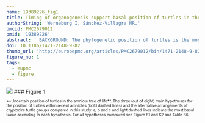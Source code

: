 ```yaml
---
name: 19389226_fig1
title: Timing of organogenesis support basal position of turtles in the amniote tree of life.
authorString: 'Werneburg I, Sánchez-Villagra MR.'
pmcid: PMC2679012
pmid: '19389226'
abstract: ' BACKGROUND: The phylogenetic position of turtles is the most disputed aspect in the reconstruction of the land vertebrate tree of life. This controversy has arisen after many different kinds and revisions of investigations of molecular and morphological data. Three main hypotheses of living sister-groups of turtles have resulted from them: all reptiles, crocodiles + birds or squamates + tuatara. Although embryology has played a major role in morphological studies of vertebrate phylogeny, data on developmental timing have never been examined to explore and test the alternative phylogenetic hypotheses. We conducted a comprehensive study of published and new embryological data comprising 15 turtle and eight tetrapod species belonging to other taxa, integrating for the first time data on the side-necked turtle clade. RESULTS: The timing of events in organogenesis of diverse character complexes in all body regions is not uniform across amniotes and can be analysed using a parsimony-based method. Changes in the relative timing of particular events diagnose many clades of amniotes and include a phylogenetic signal. A basal position of turtles to the living saurian clades is clearly supported by timing of organogenesis data. CONCLUSION: The clear signal of a basal position of turtles provided by heterochronic data implies significant convergence in either molecular, adult morphological or developmental timing characters, as only one of the alternative solutions to the phylogenetic conundrum can be right. The development of a standard reference series of embryological events in amniotes as presented here should enable future improvements and expansion of sampling and thus the examination of other hypotheses about phylogeny and patterns of the evolution of land vertebrate development.'
doi: 10.1186/1471-2148-9-82
thumb_url: 'http://europepmc.org/articles/PMC2679012/bin/1471-2148-9-82-1.gif'
figure_no: 1
tags:
  - eupmc
  - figure
---
```

<img src='http://europepmc.org/articles/PMC2679012/bin/1471-2148-9-82-1.jpg' style='max-height: 300px'>
### Figure 1
<p style='font-size: 10px;'>**Uncertain position of turtles in the amniote tree of life**. The three (out of eight) main hypotheses for the position of turtles within recent amniotes (bold dashed lines) and the alternative arrangements of cryptodire turtle groups compared in this study. a, b and c and light dashed lines indicate the most basal taxon according to each hypothesis. For all hypotheses compared see Figure S1 and S2 and Table S6.</p>
